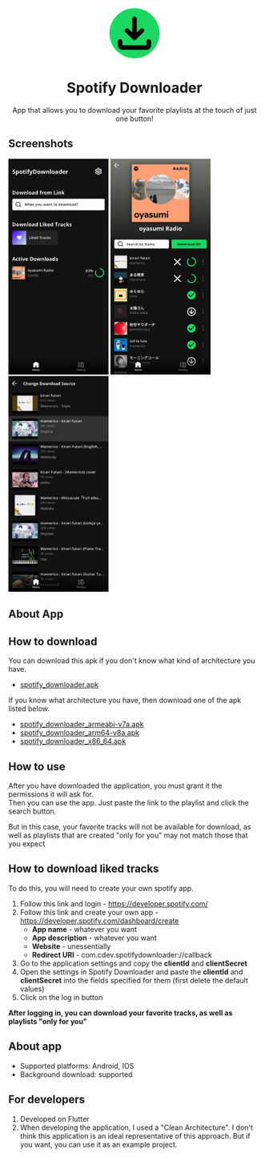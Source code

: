 <div align="center">
<img src="https://raw.githubusercontent.com/C0ntrolDev/spotify_downloader/dev-1.1/github_images/app_icon.png" width="100" style="border-radius: 50%;"/>
</div>
<h1 id="header" align="center">
Spotify Downloader
</h1>
<div id="header" align="center">
App that allows you to download your favorite playlists at the touch of just one button!
</div>

## Screenshots

<img src="https://raw.githubusercontent.com/C0ntrolDev/spotify_downloader/dev-1.1/github_images/main_screen.png" width="200" /> <img src="https://raw.githubusercontent.com/C0ntrolDev/spotify_downloader/dev-1.1/github_images/download_screen.png" width="200" /> <img src="https://raw.githubusercontent.com/C0ntrolDev/spotify_downloader/dev-1.1/github_images/change_source_screen.png" width="200" />

## About App

## How to download

You can download this apk if you don't know what kind of architecture you have.
- [spotify_downloader.apk](https://github.com/C0ntrolDev/spotify_downloader/releases/download/v1.0.3/spotify_downloader.apk)

If you know what architecture you have, then download one of the apk listed below.
- [spotify_downloader_armeabi-v7a.apk](https://github.com/C0ntrolDev/spotify_downloader/releases/download/v1.0.3/spotify_downloader_armeabi-v7a.apk)
- [spotify_downloader_arm64-v8a.apk](https://github.com/C0ntrolDev/spotify_downloader/releases/download/v1.0.3/spotify_downloader_arm64-v8a.apk)
- [spotify_downloader_x86_64.apk](https://github.com/C0ntrolDev/spotify_downloader/releases/download/v1.0.3/spotify_downloader_x86_64.apk)

## How to use

After you have downloaded the application, you must grant it the permissions it will ask for.   
Then you can use the app. Just paste the link to the playlist and click the search button.

But in this case, your favorite tracks will not be available for download, as well as playlists that are created "only for you" may not match those that you expect

## How to download liked tracks

To do this, you will need to create your own spotify app.
1. Follow this link and login - https://developer.spotify.com/
2. Follow this link and create your own app - https://developer.spotify.com/dashboard/create  
   - __App name__ - whatever you want
   - __App description__ - whatever you want
   - __Website__ - unessentially
   - __Redirect URI__ - com.cdev.spotifydownloader://callback
3. Go to the application settings and copy the __clientId__ and __clientSecret__
4. Open the settings in Spotify Downloader and paste the __clientId__ and __clientSecret__ into the fields specified for them (first delete the default values)
5. Click on the log in button

__After logging in, you can download your favorite tracks, as well as playlists "only for you"__

## About app
- Supported platforms: Android, IOS
- Background download: supported

## For developers
1. Developed on Flutter
2. When developing the application, I used a "Clean Architecture". I don't think this application is an ideal representative of this approach. But if you want, you can use it as an example project.
